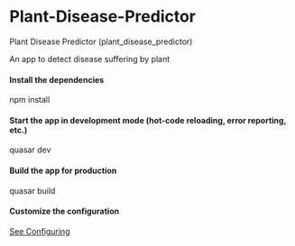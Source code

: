 # Plant-Disease-Predictor
Plant Disease Predictor (plant_disease_predictor)

An app to detect disease suffering by plant
#### Install the dependencies

npm install

#### Start the app in development mode (hot-code reloading, error reporting, etc.)

quasar dev

#### Build the app for production

quasar build

#### Customize the configuration

[See Configuring](quasar.conf.js.)
